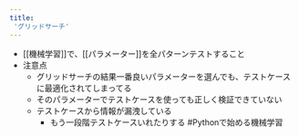 ```yaml
---
title:
 'グリッドサーチ'
---
```


- [[機械学習]]で、[[パラメーター]]を全パターンテストすること
- 注意点
    - グリッドサーチの結果一番良いパラメーターを選んでも、テストケースに最適化されてしまってる
    - そのパラメーターでテストケースを使っても正しく検証できていない
    - テストケースから情報が漏洩している
        - もう一段階テストケースいれたりする
#Pythonで始める機械学習
